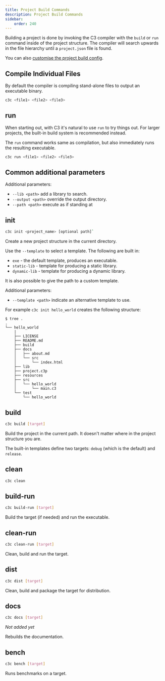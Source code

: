 ```yaml
---
title: Project Build Commands
description: Project Build Commands
sidebar:
    order: 240
---
```




Building a project is done by invoking the C3 compiler with the `build` or `run` command inside of the project structure. The compiler will search upwards in the file hierarchy until a `project.json` file is found.

You can also [customise the project build config](/build-your-project/project-config/).

## Compile Individual Files

By default the compiler is compiling stand-alone files to output an executable binary.

```bash
c3c <file1> <file2> <file3>
```

## run

When starting out, with C3 it's natural to use `run` to try things out. For larger projects, the built-in build system is recommended instead. 

The `run` command works same as compilation, but also immediately runs the resulting executable.

```bash
c3c run <file1> <file2> <file3>
```

## Common additional parameters

Additional parameters:
- `--lib <path>` add a library to search.
- `--output <path>` override the output directory.
- `--path <path>` execute as if standing at <path>
    
## init

```bash
c3c init <project_name> [optional path]`
```

Create a new project structure in the current directory.

Use the `--template` to select a template. The following are built in:

- `exe` - the default template, produces an executable.
- `static-lib` - template for producing a static library.
- `dynamic-lib` - template for producing a dynamic library.

It is also possible to give the path to a custom template.

Additional parameters:
- `--template <path>` indicate an alternative template to use. 

For example `c3c init hello_world` creates the following structure:

```
$ tree .
.
└── hello_world
    |
    ├── LICENSE
    ├── README.md
    ├── build
    ├── docs
    │   ├── about.md
    │   └── src
    │       └── index.html
    ├── lib
    ├── project.c3p
    ├── resources
    ├── src
    │   └── hello_world
    │       └── main.c3
    └── test
        └── hello_world
```
## build

```bash
c3c build [target]
```

Build the project in the current path. It doesn't matter where in the project structure you are. 

The built-in templates define two targets: `debug` (which is the default) and `release`.

## clean

```bash
c3c clean
```

## build-run

```bash
c3c build-run [target]
```

Build the target (if needed) and run the executable.

## clean-run

```bash
c3c clean-run [target]
```

Clean, build and run the target.

## dist

```bash
c3c dist [target]
```

Clean, build and package the target for distribution.

## docs


```bash
c3c docs [target]
```

*Not added yet* 

Rebuilds the documentation. 


## bench

```bash
c3c bench [target]
```

Runs benchmarks on a target.